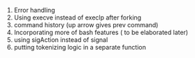 1. Error handling
2. Using execve instead of execlp after forking
3. command history (up arrow gives prev command)
4. Incorporating more of bash features ( to be elaborated later)
5. using sigAction instead of signal
6. putting tokenizing logic in a separate function
